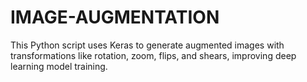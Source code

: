 # IMAGE-AUGMENTATION
This Python script uses Keras to generate augmented images with transformations like rotation, zoom, flips, and shears, improving deep learning model training.
